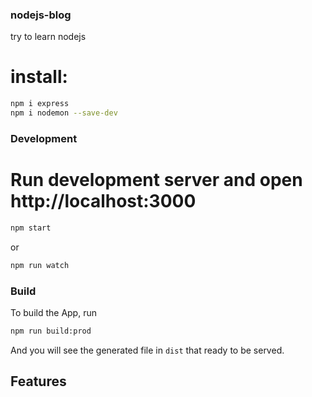 ### nodejs-blog
try to learn nodejs


# install: 
```bash
npm i express
npm i nodemon --save-dev
```

### Development

# Run development server and open http://localhost:3000
```bash
npm start
```
or
```bash
npm run watch
```
### Build

To build the App, run
```bash
npm run build:prod
```

And you will see the generated file in `dist` that ready to be served.

## Features